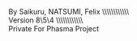By Saikuru, NATSUMI, Felix
\\\\\\\\\\\\\\\\\\\\\\\\\
Version 8\5\4
\\\\\\\\\\\\\\\\\\\\\\\\\
Private For Phasma Project
